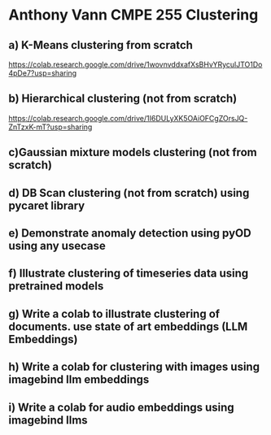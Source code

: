 # Anthony Vann CMPE 255 Clustering

## a) K-Means clustering from scratch 
https://colab.research.google.com/drive/1wovnvddxafXsBHvYRyculJTO1Do4pDe7?usp=sharing

## b) Hierarchical clustering (not from scratch)
https://colab.research.google.com/drive/1I6DULyXK5OAiOFCgZOrsJQ-ZnTzxK-mT?usp=sharing

## c)Gaussian mixture models clustering (not from scratch)


## d) DB Scan clustering (not from scratch) using pycaret library 


## e) Demonstrate anomaly detection using pyOD using any usecase


## f) Illustrate clustering of timeseries data using pretrained models 


## g) Write a colab to illustrate clustering  of documents. use state of art embeddings (LLM Embeddings)


## h) Write a colab for clustering with images using imagebind llm embeddings 


## i) Write a colab for audio embeddings using imagebind llms
